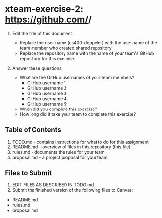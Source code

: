 # xteam-exercise-2: https://github.com/<UserName>/<GitHubRepositoryName>

1. Edit the title of this document
   * Replace the user name (cs400-deppeler) with the user name of the team member who created shared repository
   * Replace the repository name with the name of your team's GitHub repository for this exercise.

2. Answer these questions
   * What are the GitHub usernames of your team members?
       * GitHub username 1:
       * GitHub username 2:
       * GitHub username 3:
       * GitHub username 4:
       * GitHub username 5:
   * When did you complete this exercise? 
   * How long did it take your team to complete this exercise? 

## Table of Contents

1. TODO.md - contains instructions for what to do for this assignment
2. README.md - overview of files in this repository (this file)
3. rules.md - documents the rules for your team
4. proposal.md - a project proposal for your team

## Files to Submit

1. EDIT FILES AS DESCRIBED IN TODO.md
2. Submit the finished version of the following files to Canvas:

* README.md
* rules.md
* proposal.md
